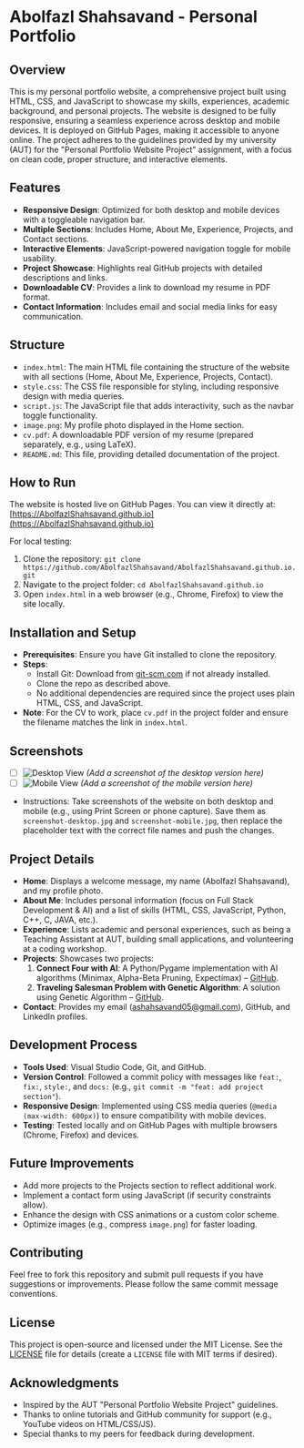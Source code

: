 # Abolfazl Shahsavand - Personal Portfolio

## Overview
This is my personal portfolio website, a comprehensive project built using HTML, CSS, and JavaScript to showcase my skills, experiences, academic background, and personal projects. The website is designed to be fully responsive, ensuring a seamless experience across desktop and mobile devices. It is deployed on GitHub Pages, making it accessible to anyone online. The project adheres to the guidelines provided by my university (AUT) for the "Personal Portfolio Website Project" assignment, with a focus on clean code, proper structure, and interactive elements.

## Features
- **Responsive Design**: Optimized for both desktop and mobile devices with a toggleable navigation bar.
- **Multiple Sections**: Includes Home, About Me, Experience, Projects, and Contact sections.
- **Interactive Elements**: JavaScript-powered navigation toggle for mobile usability.
- **Project Showcase**: Highlights real GitHub projects with detailed descriptions and links.
- **Downloadable CV**: Provides a link to download my resume in PDF format.
- **Contact Information**: Includes email and social media links for easy communication.

## Structure
- `index.html`: The main HTML file containing the structure of the website with all sections (Home, About Me, Experience, Projects, Contact).
- `style.css`: The CSS file responsible for styling, including responsive design with media queries.
- `script.js`: The JavaScript file that adds interactivity, such as the navbar toggle functionality.
- `image.png`: My profile photo displayed in the Home section.
- `cv.pdf`: A downloadable PDF version of my resume (prepared separately, e.g., using LaTeX).
- `README.md`: This file, providing detailed documentation of the project.

## How to Run
The website is hosted live on GitHub Pages. You can view it directly at: [https://AbolfazlShahsavand.github.io](https://AbolfazlShahsavand.github.io)

For local testing:
1. Clone the repository: `git clone https://github.com/AbolfazlShahsavand/AbolfazlShahsavand.github.io.git`
2. Navigate to the project folder: `cd AbolfazlShahsavand.github.io`
3. Open `index.html` in a web browser (e.g., Chrome, Firefox) to view the site locally.

## Installation and Setup
- **Prerequisites**: Ensure you have Git installed to clone the repository.
- **Steps**:
  - Install Git: Download from [git-scm.com](https://git-scm.com) if not already installed.
  - Clone the repo as described above.
  - No additional dependencies are required since the project uses plain HTML, CSS, and JavaScript.
- **Note**: For the CV to work, place `cv.pdf` in the project folder and ensure the filename matches the link in `index.html`.

## Screenshots
- [ ] ![Desktop View](screenshot-desktop.jpg) *(Add a screenshot of the desktop version here)*
- [ ] ![Mobile View](screenshot-mobile.jpg) *(Add a screenshot of the mobile version here)*
- Instructions: Take screenshots of the website on both desktop and mobile (e.g., using Print Screen or phone capture). Save them as `screenshot-desktop.jpg` and `screenshot-mobile.jpg`, then replace the placeholder text with the correct file names and push the changes.

## Project Details
- **Home**: Displays a welcome message, my name (Abolfazl Shahsavand), and my profile photo.
- **About Me**: Includes personal information (focus on Full Stack Development & AI) and a list of skills (HTML, CSS, JavaScript, Python, C++, C, JAVA, etc.).
- **Experience**: Lists academic and personal experiences, such as being a Teaching Assistant at AUT, building small applications, and volunteering at a coding workshop.
- **Projects**: Showcases two projects:
  1. **Connect Four with AI**: A Python/Pygame implementation with AI algorithms (Minimax, Alpha-Beta Pruning, Expectimax) – [GitHub](https://github.com/AbolfazlShahsavand/minmax).
  2. **Traveling Salesman Problem with Genetic Algorithm**: A solution using Genetic Algorithm – [GitHub](https://github.com/AbolfazlShahsavand/tsp-with-GA).
- **Contact**: Provides my email (ashahsavand05@gmail.com), GitHub, and LinkedIn profiles.

## Development Process
- **Tools Used**: Visual Studio Code, Git, and GitHub.
- **Version Control**: Followed a commit policy with messages like `feat:`, `fix:`, `style:`, and `docs:` (e.g., `git commit -m "feat: add project section"`).
- **Responsive Design**: Implemented using CSS media queries (`@media (max-width: 600px)`) to ensure compatibility with mobile devices.
- **Testing**: Tested locally and on GitHub Pages with multiple browsers (Chrome, Firefox) and devices.

## Future Improvements
- Add more projects to the Projects section to reflect additional work.
- Implement a contact form using JavaScript (if security constraints allow).
- Enhance the design with CSS animations or a custom color scheme.
- Optimize images (e.g., compress `image.png`) for faster loading.

## Contributing
Feel free to fork this repository and submit pull requests if you have suggestions or improvements. Please follow the same commit message conventions.

## License
This project is open-source and licensed under the MIT License. See the [LICENSE](LICENSE) file for details (create a `LICENSE` file with MIT terms if desired).

## Acknowledgments
- Inspired by the AUT "Personal Portfolio Website Project" guidelines.
- Thanks to online tutorials and GitHub community for support (e.g., YouTube videos on HTML/CSS/JS).
- Special thanks to my peers for feedback during development.

